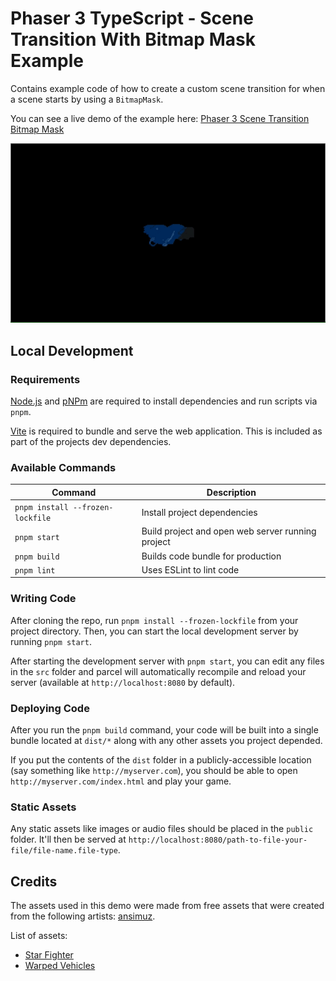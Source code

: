 # Phaser 3 TypeScript - Scene Transition With Bitmap Mask Example

Contains example code of how to create a custom scene transition for when a scene starts by using a `BitmapMask`.

You can see a live demo of the example here: [Phaser 3 Scene Transition Bitmap Mask](https://devshareacademy.github.io/phaser-3-typescript-games-and-examples/examples/scene-transition-bitmap-mask/index.html)

![Example](./docs/example.gif?raw=true)

## Local Development

### Requirements

[Node.js](https://nodejs.org) and [pNPm](https://pnpm.io/) are required to install dependencies and run scripts via `pnpm`.

[Vite](https://vitejs.dev/) is required to bundle and serve the web application. This is included as part of the projects dev dependencies.

### Available Commands

| Command | Description |
|---------|-------------|
| `pnpm install --frozen-lockfile` | Install project dependencies |
| `pnpm start` | Build project and open web server running project |
| `pnpm build` | Builds code bundle for production |
| `pnpm lint` | Uses ESLint to lint code |

### Writing Code

After cloning the repo, run `pnpm install --frozen-lockfile` from your project directory. Then, you can start the local development
server by running `pnpm start`.

After starting the development server with `pnpm start`, you can edit any files in the `src` folder
and parcel will automatically recompile and reload your server (available at `http://localhost:8080`
by default).

### Deploying Code

After you run the `pnpm build` command, your code will be built into a single bundle located at
`dist/*` along with any other assets you project depended.

If you put the contents of the `dist` folder in a publicly-accessible location (say something like `http://myserver.com`),
you should be able to open `http://myserver.com/index.html` and play your game.

### Static Assets

Any static assets like images or audio files should be placed in the `public` folder. It'll then be served at `http://localhost:8080/path-to-file-your-file/file-name.file-type`.

## Credits

The assets used in this demo were made from free assets that were created from the following artists: [ansimuz](https://ansimuz.itch.io/).

List of assets:

* [Star Fighter](https://ansimuz.itch.io/star-fighter)
* [Warped Vehicles](https://ansimuz.itch.io/warped-vehicles)
